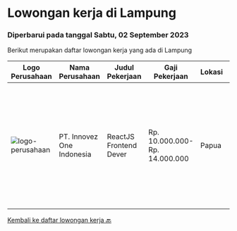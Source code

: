 
  # Lowongan kerja di Lampung

  ### Diperbarui pada tanggal Sabtu, 02 September 2023

  Berikut merupakan daftar lowongan kerja yang ada di Lampung

  |Logo Perusahaan | Nama Perusahaan | Judul Pekerjaan | Gaji Pekerjaan | Lokasi | Deskripsi | Tanggal diunggah | Pranala |
  | -------------- | --------------- | --------------- | --------- | --------- | -------------- | ------- | ----------- |
  |![logo-perusahaan](https://image-service-cdn.seek.com.au/5ac1ce894c015b4831ba1d1458ad5a1b4e630a93/ee4dce1061f3f616224767ad58cb2fc751b8d2dc)|PT. Innovez One Indonesia|ReactJS Frontend Dever|Rp. 10.000.000-Rp. 14.000.000|Papua|Innovez One is a tech innovator in the maritime sector, transforming maritime sector through digitalisation and AI powered solutions in solving...|Selasa, 08 Agustus 2023|https://www.jobstreet.co.id/id/job/reactjs-frontend-dever-4431326?token=0~9cf598fe-7901-44c0-b606-e5b03a16841a&sectionRank=1&jobId=jobstreet-id-job-4431326|


  [Kembali ke daftar lowongan kerja 🔙](../README.md#daftar-lowongan-kerja)
  